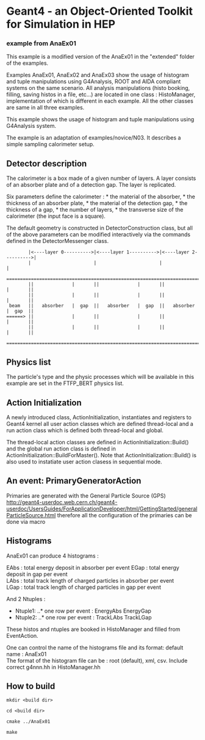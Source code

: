  # Geant4 - an Object-Oriented Toolkit for Simulation in HEP                #

 ###                    example from AnaEx01                              ###


 This example is a modified version of the AnaEx01 in the "extended" folder
 of the examples.
                            
 Examples AnaEx01, AnaEx02 and AnaEx03 show the usage of histogram and tuple 
 manipulations using G4Analysis, ROOT and AIDA compliant systems on the same
 scenario. All analysis manipulations (histo booking, filling, saving histos 
 in a file, etc...) are located in one class : HistoManager, implementation of 
 which is different in each example. All the other classes are same in all 
 three examples.
 
 This example shows the usage of histogram and tuple manipulations using 
 G4Analysis system. 
 
 The example is an adaptation of examples/novice/N03. It describes a simple 
 sampling calorimeter setup.
	
## Detector description ##
 
 The calorimeter is a box made of a given number of layers. A layer
 consists of an absorber plate and of a detection gap. The layer is
 replicated.
 	
 Six parameters define the calorimeter :
    * the material of the absorber,
    * the thickness of an absorber plate,
    * the material of the detection gap,
    * the thickness of a  gap,
    * the number of layers,
    * the transverse size of the calorimeter (the input face is a square). 
 
 The default geometry is constructed in DetectorConstruction class,
 but all of the above parameters can be modified interactively via
 the commands defined in the DetectorMessenger class.

```
        |<----layer 0---------->|<----layer 1---------->|<----layer 2---------->|
        |                       |                       |                       |
        ==========================================================================
        ||              |       ||              |       ||              |       ||
        ||              |       ||              |       ||              |       ||
 beam   ||   absorber   |  gap  ||   absorber   |  gap  ||   absorber   |  gap  ||
======> ||              |       ||              |       ||              |       ||
        ||              |       ||              |       ||              |       ||
        ==========================================================================
```   
   
 ## Physics list ##
 
 
   The particle's type and the physic processes which will be available
   in this example are set in the FTFP_BERT physics list.
  
 ## Action Initialization ##

   A newly introduced class, ActionInitialization, 
   instantiates and registers to Geant4 kernel all user action classes 
   which are defined thread-local and a run action class
   which is defined both thread-local and global.
   
   The thread-local action classes are defined in 
     ActionInitialization::Build() 
   and  the global run action class is defined in 
     ActionInitialization::BuildForMaster().
   Note that ActionInitialization::Build() is also used to 
   instatiate user action clasess in sequential mode.
  
 ## An event: PrimaryGeneratorAction ##

   Primaries are generated with the General Particle Source (GPS)
   http://geant4-userdoc.web.cern.ch/geant4-userdoc/UsersGuides/ForApplicationDeveloper/html/GettingStarted/generalParticleSource.html
   therefore all the configuration of the primaries can be done via macro

 ## Histograms ##

 AnaEx01 can produce 4 histograms :
  
  EAbs : total energy deposit in absorber per event
  EGap : total energy deposit in gap per event	  
  LAbs : total track length of charged particles in absorber per event 	
  LGap : total track length of charged particles in gap per event 
 
 And 2 Ntuples :
 * Ntuple1:
   ..* one row per event : EnergyAbs EnergyGap
 * Ntuple2:
   ..* one row per event : TrackLAbs TrackLGap
  
 These histos and ntuples are booked in HistoManager and filled from 
 EventAction.
 
 One can control the name of the histograms file and its format:
 default name     : AnaEx01   
 The format of the histogram file can be : root (default),
 xml, csv. Include correct g4nnn.hh in HistoManager.hh 
 
 ## How to build ## 

 `mkdir <build dir>`
 
 `cd <build dir>`
 
 `cmake ../AnaEx01`
 
 `make`
